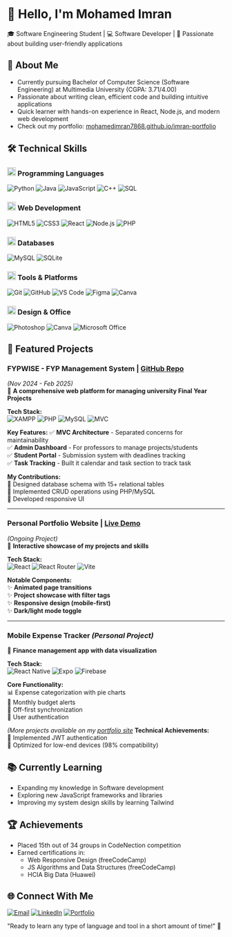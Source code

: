 # 👋 Hello, I'm Mohamed Imran

🎓 Software Engineering Student | 💻 Software Developer | 🚀 Passionate about building user-friendly applications

## 📌 About Me
- Currently pursuing Bachelor of Computer Science (Software Engineering) at Multimedia University (CGPA: 3.71/4.00)
- Passionate about writing clean, efficient code and building intuitive applications
- Quick learner with hands-on experience in React, Node.js, and modern web development
- Check out my portfolio: [mohamedimran7868.github.io/imran-portfolio](https://mohamedimran7868.github.io/imran-portfolio/#/)

## 🛠️ Technical Skills

### <img src="https://cdn-icons-png.flaticon.com/512/1005/1005141.png" width="20"> Programming Languages
![Python](https://img.shields.io/badge/Python-Excellent-3776AB?logo=python&logoColor=white)
![Java](https://img.shields.io/badge/Java-Intermediate-007396?logo=java&logoColor=white)
![JavaScript](https://img.shields.io/badge/JavaScript-Intermediate-F7DF1E?logo=javascript&logoColor=black)
![C++](https://img.shields.io/badge/C++-Intermediate-00599C?logo=c%2B%2B&logoColor=white)
![SQL](https://img.shields.io/badge/SQL-Intermediate-4479A1?logo=postgresql&logoColor=white)

### <img src="https://cdn-icons-png.flaticon.com/512/2282/2282188.png" width="20"> Web Development
![HTML5](https://img.shields.io/badge/HTML5-Excellent-E34F26?logo=html5&logoColor=white)
![CSS3](https://img.shields.io/badge/CSS3-Excellent-1572B6?logo=css3&logoColor=white)
![React](https://img.shields.io/badge/React-Intermediate-61DAFB?logo=react&logoColor=black)
![Node.js](https://img.shields.io/badge/Node.js-Intermediate-339933?logo=node.js&logoColor=white)
![PHP](https://img.shields.io/badge/PHP-Excellent-777BB4?logo=php&logoColor=white)

### <img src="https://cdn-icons-png.flaticon.com/512/4492/4492311.png" width="20"> Databases
![MySQL](https://img.shields.io/badge/MySQL-Intermediate-4479A1?logo=mysql&logoColor=white)
![SQLite](https://img.shields.io/badge/SQLite-Beginner-003B57?logo=sqlite&logoColor=white)

### <img src="https://cdn-icons-png.flaticon.com/512/1055/1055687.png" width="20"> Tools & Platforms
![Git](https://img.shields.io/badge/Git-Intermediate-F05032?logo=git&logoColor=white)
![GitHub](https://img.shields.io/badge/GitHub-Intermediate-181717?logo=github&logoColor=white)
![VS Code](https://img.shields.io/badge/VS_Code-Excellent-007ACC?logo=visual-studio-code&logoColor=white)
![Figma](https://img.shields.io/badge/Figma-Beginner-F24E1E?logo=figma&logoColor=white)
![Canva](https://img.shields.io/badge/Canva-Intermediate-F24E1E?logo=canva&logoColor=white)

### <img src="https://cdn-icons-png.flaticon.com/512/732/732220.png" width="20"> Design & Office
![Photoshop](https://img.shields.io/badge/Photoshop-Excellent-31A8FF?logo=adobe-photoshop&logoColor=white)
![Canva](https://img.shields.io/badge/Canva-Excellent-00C4CC?logo=canva&logoColor=white)
![Microsoft Office](https://img.shields.io/badge/Microsoft_Office-Excellent-D83B01?logo=microsoft-office&logoColor=white)

## 🚀 Featured Projects

### **FYPWISE - FYP Management System** | [GitHub Repo](https://github.com/yourusername/FYPWISE)
*(Nov 2024 - Feb 2025)*  
📌 **A comprehensive web platform for managing university Final Year Projects**

**Tech Stack:**  
![XAMPP](https://img.shields.io/badge/XAMPP-FB7A24?logo=xampp&logoColor=white)
![PHP](https://img.shields.io/badge/PHP-777BB4?logo=php&logoColor=white)
![MySQL](https://img.shields.io/badge/MySQL-4479A1?logo=mysql&logoColor=white)
![MVC](https://img.shields.io/badge/Architecture-MVC-FF6B6B)

**Key Features:**
✅ **MVC Architecture** - Separated concerns for maintainability  
✅ **Admin Dashboard** - For professors to manage projects/students  
✅ **Student Portal** - Submission system with deadlines tracking  
✅ **Task Tracking** - Built it calendar and task section to track task  

**My Contributions:**  
🔹 Designed database schema with 15+ relational tables  
🔹 Implemented CRUD operations using PHP/MySQL  
🔹 Developed responsive UI

---

### **Personal Portfolio Website** | [Live Demo](https://mohamedimran7868.github.io/imran-portfolio/#/)
*(Ongoing Project)*  
📌 **Interactive showcase of my projects and skills**

**Tech Stack:**  
![React](https://img.shields.io/badge/React-61DAFB?logo=react&logoColor=black)
![React Router](https://img.shields.io/badge/React_Router-CA4245?logo=react-router&logoColor=white)
![Vite](https://img.shields.io/badge/Vite-646CFF?logo=vite&logoColor=white)

**Notable Components:**  
✨ **Animated page transitions**  
✨ **Project showcase with filter tags**  
✨ **Responsive design (mobile-first)**  
✨ **Dark/light mode toggle**  

---

### **Mobile Expense Tracker** *(Personal Project)*
📌 **Finance management app with data visualization**

**Tech Stack:**  
![React Native](https://img.shields.io/badge/React_Native-61DAFB?logo=react&logoColor=black)
![Expo](https://img.shields.io/badge/Expo-000020?logo=expo&logoColor=white)
![Firebase](https://img.shields.io/badge/Firebase-FFCA28?logo=firebase&logoColor=black)

**Core Functionality:**  
📊 Expense categorization with pie charts  
🔔 Monthly budget alerts  
📱 Off-first synchronization  
🔐 User authentication  

*(More projects available on my [portfolio site]((https://mohamedimran7868.github.io/imran-portfolio/#/))*
**Technical Achievements:**  
🔐 Implemented JWT authentication  
📲 Optimized for low-end devices (98% compatibility)  
## 📚 Currently Learning
- Expanding my knowledge in Software development
- Exploring new JavaScript frameworks and libraries
- Improving my system design skills by learning Tailwind

## 🏆 Achievements
- Placed 15th out of 34 groups in CodeNection competition
- Earned certifications in:
  - Web Responsive Design (freeCodeCamp)
  - JS Algorithms and Data Structures (freeCodeCamp)
  - HCIA Big Data (Huawei)

## 🌐 Connect With Me
[![Email](https://img.shields.io/badge/-imranwork7868@gmail.com-D14836?style=flat&logo=gmail&logoColor=white)](mailto:imranwork7868@gmail.com)
[![LinkedIn](https://img.shields.io/badge/-LinkedIn-0077B5?style=flat&logo=linkedin&logoColor=white)](your-linkedin-url)
[![Portfolio](https://img.shields.io/badge/-Portfolio-000000?style=flat&logo=react&logoColor=white)](https://mohamedimran7868.github.io/imran-portfolio/#/)

"Ready to learn any type of language and tool in a short amount of time!" 💪
